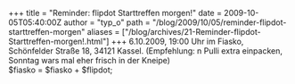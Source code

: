 +++
title = "Reminder: flipdot Starttreffen morgen!"
date = 2009-10-05T05:40:00Z
author = "typ_o"
path = "/blog/2009/10/05/reminder-flipdot-starttreffen-morgen"
aliases = ["/blog/archives/21-Reminder-flipdot-Starttreffen-morgen!.html"]
+++
6.10.2009, 19:00 Uhr im Fiasko, Schönfelder Straße 18, 34121 Kassel.
(Empfehlung: n Pulli extra einpacken, Sonntag wars mal eher frisch in
der Kneipe)  
$fiasko = $fiasko + $flipdot;
